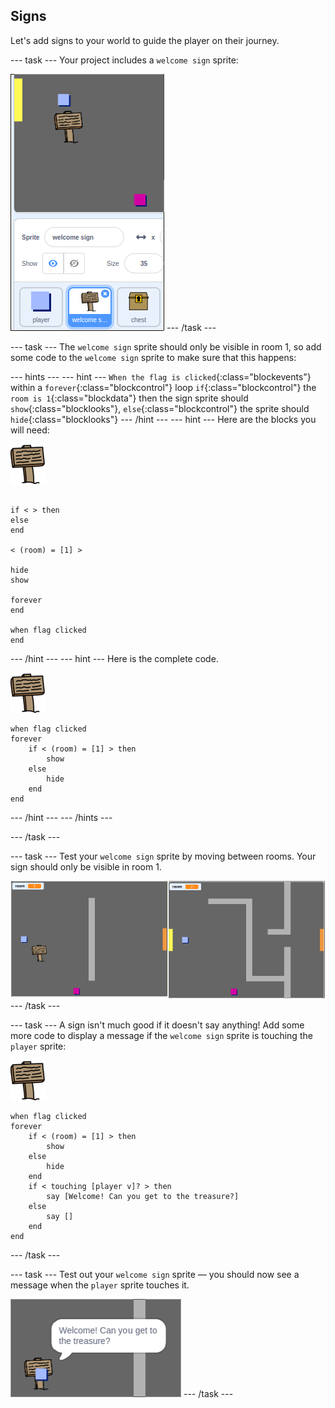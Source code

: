 ## Signs

Let's add signs to your world to guide the player on their journey.

--- task ---
Your project includes a `welcome sign` sprite:

![screenshot](images/world-sign.png)
--- /task ---

--- task ---
The `welcome sign` sprite should only be visible in room 1, so add some code to the `welcome sign` sprite to make sure that this happens:

--- hints --- --- hint ---
`When the flag is clicked`{:class="blockevents"} within a `forever`{:class="blockcontrol"} loop `if`{:class="blockcontrol"} the `room is 1`{:class="blockdata"} then the sign sprite should `show`{:class="blocklooks"}, `else`{:class="blockcontrol"} the sprite should `hide`{:class="blocklooks"}
--- /hint --- --- hint ---
Here are the blocks you will need:

![sign](images/sign.png)

```blocks

if < > then
else
end

< (room) = [1] >

hide
show

forever
end

when flag clicked
end
```
--- /hint --- --- hint ---
Here is the complete code.

![sign](images/sign.png)

```blocks
when flag clicked
forever
	if < (room) = [1] > then
		show
	else
		hide
	end
end
```
--- /hint --- --- /hints ---


--- /task ---

--- task ---
Test your `welcome sign` sprite by moving between rooms. Your sign should only be visible in room 1.

![screenshot](images/world-sign-test.png)
--- /task ---

--- task ---
A sign isn't much good if it doesn't say anything! Add some more code to display a message if the `welcome sign` sprite is touching the `player` sprite:

![sign](images/sign.png)

```blocks
when flag clicked
forever
	if < (room) = [1] > then
		show
	else
		hide
	end
	if < touching [player v]? > then
		say [Welcome! Can you get to the treasure?]
	else
		say []
	end
end
```
--- /task ---

--- task ---
Test out your `welcome sign` sprite — you should now see a message when the `player` sprite touches it.

![screenshot](images/world-sign-test2.png)
--- /task ---
